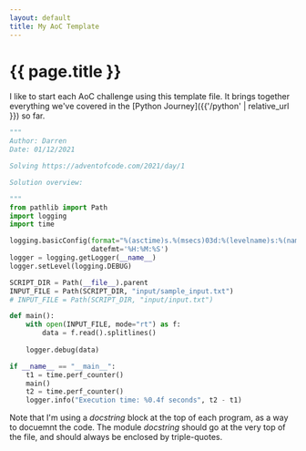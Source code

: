 ```yaml
---
layout: default
title: My AoC Template
---
```

# {{ page.title }}

I like to start each AoC challenge using this template file. It brings together everything we've covered in the [Python Journey]({{'/python' | relative_url }}) so far.

```python
"""
Author: Darren
Date: 01/12/2021

Solving https://adventofcode.com/2021/day/1

Solution overview:

"""
from pathlib import Path
import logging
import time

logging.basicConfig(format="%(asctime)s.%(msecs)03d:%(levelname)s:%(name)s:\t%(message)s", 
                    datefmt='%H:%M:%S')
logger = logging.getLogger(__name__)
logger.setLevel(logging.DEBUG)

SCRIPT_DIR = Path(__file__).parent
INPUT_FILE = Path(SCRIPT_DIR, "input/sample_input.txt")
# INPUT_FILE = Path(SCRIPT_DIR, "input/input.txt")

def main():
    with open(INPUT_FILE, mode="rt") as f:
        data = f.read().splitlines()
        
    logger.debug(data)

if __name__ == "__main__":
    t1 = time.perf_counter()
    main()
    t2 = time.perf_counter()
    logger.info("Execution time: %0.4f seconds", t2 - t1)
```

Note that I'm using a _docstring_ block at the top of each program, as a way to docuemnt the code. The module _docstring_ should go at the very top of the file, and should always be enclosed by triple-quotes.